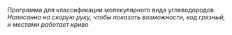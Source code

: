 Программа для классификации молекулярного вида углеводородов
*Написанна на скорую руку, чтобы показать возможности, код грязный, и местами работает криво*
